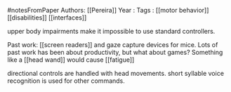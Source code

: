 #notesFromPaper
Authors: [[Pereira]]
Year   :
Tags   : [[motor behavior]] [[disabilities]] [[interfaces]]

upper body impairments make it impossible to use standard controllers.

Past work: [[screen readers]] and gaze capture devices for mice. Lots of past work has been about productivity, but what about games? Something like a [[head wand]] would cause [[fatigue]]

directional controls are handled with head movements. short syllable voice recognition is used for other commands.
